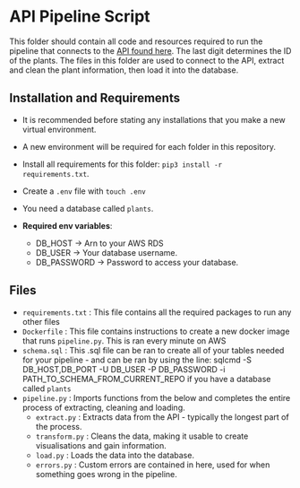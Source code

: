# API Pipeline Script

This folder should contain all code and resources required to run the pipeline that connects to the [API found here](https://data-eng-plants-api.herokuapp.com/plants/8). The last digit determines the ID of the plants.
The files in this folder are used to connect to the API, extract and clean the plant information, then load it into the database.

## Installation and Requirements

- It is recommended before stating any installations that you make a new virtual environment. 
- A new environment will be required for each folder in this repository.

- Install all requirements for this folder: `pip3 install -r requirements.txt`.

- Create a `.env` file with `touch .env`
- You need a database called `plants`.

- **Required env variables**: 
    - DB_HOST               -> Arn to your AWS RDS
    - DB_USER               -> Your database username.
    - DB_PASSWORD           -> Password to access your database.

## Files 

- `requirements.txt` : This file contains all the required packages to run any other files
- `Dockerfile` : This file contains instructions to create a new docker image that runs `pipeline.py`.
This is ran every minute on AWS
- `schema.sql` : This .sql file can be ran to create all of your tables needed for your pipeline - and can be ran by using the line:
sqlcmd -S DB_HOST,DB_PORT -U DB_USER -P DB_PASSWORD -i PATH_TO_SCHEMA_FROM_CURRENT_REPO if you have a database called `plants`
- `pipeline.py` : Imports functions from the below and completes the entire process of extracting, cleaning and loading.    
  - `extract.py` : Extracts data from the API - typically the longest part of the process.
  - `transform.py` : Cleans the data, making it usable to create visualisations and gain information.
  - `load.py` : Loads the data into the database.
  - `errors.py` : Custom errors are contained in here, used for when something goes wrong in the pipeline. 

